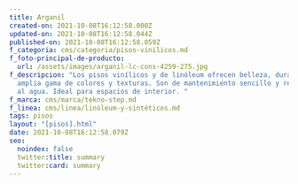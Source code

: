 ```yaml
---
title: Arganil
created-on: 2021-10-08T16:12:58.000Z
updated-on: 2021-10-08T16:12:58.044Z
published-on: 2021-10-08T16:12:58.059Z
f_categoria: cms/categoria/pisos-vinilicos.md
f_foto-principal-de-producto:
  url: /assets/images/arganil-lc-cons-4259-275.jpg
f_descripcion: "Los pisos vinílicos y de linóleum ofrecen belleza, durabilidad y
  amplia gama de colores y texturas. Son de mantenimiento sencillo y resistentes
  al agua. Ideal para espacios de interior. "
f_marca: cms/marca/tekno-step.md
f_linea: cms/linea/linóleum-y-sintéticos.md
tags: pisos
layout: "[pisos].html"
date: 2021-10-08T16:12:58.079Z
seo:
  noindex: false
  twitter:title: summary
  twitter:card: summary
---
```

